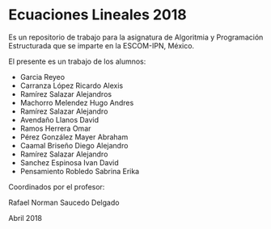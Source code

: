 # Ecuaciones Lineales 2018

Es un repositorio de trabajo para la asignatura de 
Algoritmia y Programación Estructurada 
que se imparte en la ESCOM-IPN, México.

El presente es un trabajo de los alumnos:
* Garcia Reyeo
* Carranza López Ricardo Alexis 
* Ramírez Salazar Alejandros
* Machorro Melendez Hugo Andres
* Ramírez Salazar Alejandro  
* Avendaño Llanos David
* Ramos Herrera Omar  
* Pérez González Mayer Abraham
* Caamal Briseño Diego Alejandro  
* Ramírez Salazar Alejandro 
* Sanchez Espinosa Ivan David
* Pensamiento Robledo Sabrina Erika

Coordinados por el profesor:

Rafael Norman Saucedo Delgado

Abril 2018
